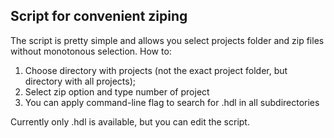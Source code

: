 ## Script for convenient ziping

The script is pretty simple and allows you select projects folder and zip files without monotonous selection.
How to:
1. Choose directory with projects (not the exact project folder, but directory with all projects);
2. Select zip option and type number of project
3. You can apply command-line flag to search for .hdl in all subdirectories

Currently only .hdl is available, but you can edit the script.
